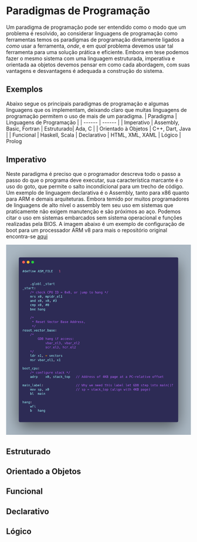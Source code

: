 # Paradigmas de Programação
Um paradigma de programação pode ser entendido como o modo que um problema é resolvido, ao considerar linguagens de programação como ferramentas temos os paradigmas de programação diretamente ligados a _como_ usar a ferramenta, _onde_, e em _qual_ problema devemos usar tal ferramenta para uma solução prática e eficiente. Embora em tese podemos fazer o mesmo sistema com uma linguagem estruturada, imperativa e orientada aa objetos devemos  pensar em como cada abordagem, com suas vantagens e desvantagens é adequada a construção do sistema.

## Exemplos
Abaixo segue os principais paradigmas de programação e algumas linguagens que os implementam, deixando claro que muitas linguagens de programação permitem o uso de mais de um paradigma. 
| Paradigma | Linguagens de Programação |
| ------ | ------ |
| Imperativo | Assembly, Basic, Fortran 
| Estruturado| Ada, C |
| Orientado à Objetos | C++, Dart, Java |
| Funcional | Haskell, Scala
| Declarativo | HTML, XML,  XAML
| Lógico | Prolog

## Imperativo
 Neste paradigma é preciso que o programador descreva todo o passo a passo do que o programa deve executar, sua característica marcante é o uso do goto, que permite o salto incondicional para um trecho de código. Um exemplo de linguagem declarativa é o Assembly, tanto para x86 quanto para ARM e demais arquiteturas. Embora temido por muitos programadores de linguagens de alto nível o assembly tem seu uso em sistemas que praticamente não exigem manutenção e são próximos ao aço. Podemos citar o uso em sistemas embarcados sem sistema operacional e funções realizadas pela BIOS. A imagem abaixo é um exemplo de configuração de boot para um processador ARM v8 para mais o repositório original encontra-se [aqui](https://github.com/cirosantilli/armv8-bare-metal/)
 
![](./img/assembly.png)

## Estruturado

## Orientado a Objetos

## Funcional

## Declarativo

## Lógico
